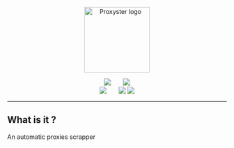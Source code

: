 <p align="center">
  <img src="https://i.imgur.com/ZqjOcqj.png" height=150 alt="Proxyster logo" />
</p>
<p align="center">
  <img src="https://img.shields.io/badge/-deps-white" />
  ⠀⠀
  <img src="https://img.shields.io/librariesio/release/cargo/proxyster?color=white&label=%20&logo=rust" />
  <br />
  <img src="https://img.shields.io/badge/-downloads-white" />
  ⠀⠀
  <img src="https://img.shields.io/crates/d/proxybuster?color=white&label=%20&logo=rust" />
  <img src="https://img.shields.io/github/downloads/AirOne01/proxybuster/total?color=white&label=%20&logo=github" />
</p>

---

## What is it ?

An automatic proxies scrapper
